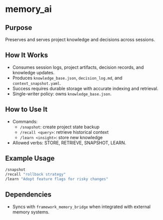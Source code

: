 # memory_ai

## Purpose
Preserves and serves project knowledge and decisions across sessions.

## How It Works
- Consumes session logs, project artifacts, decision records, and knowledge updates.
- Produces `knowledge_base.json`, `decision_log.md`, and `context_snapshot.yaml`.
- Success requires durable storage with accurate indexing and retrieval.
- Single-writer policy: owns `knowledge_base.json`.

## How to Use It
- Commands:
  - `/snapshot`: create project state backup
  - `/recall <query>`: retrieve historical context
  - `/learn <insight>`: store new knowledge
- Allowed verbs: STORE, RETRIEVE, SNAPSHOT, LEARN.

## Example Usage
```bash
/snapshot
/recall "rollback strategy"
/learn "Adopt feature flags for risky changes"
```

## Dependencies
- Syncs with `framework_memory_bridge` when integrated with external memory systems.